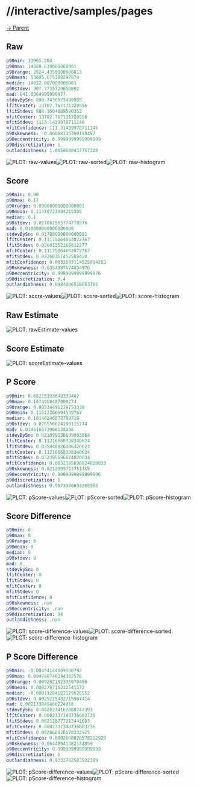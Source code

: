 
# //interactive/samples/pages

[→ Parent](../..)


## Raw


```yaml
p90min: 11965.204
p90max: 14889.639000000001
p90range: 2924.4350000000013
p90mean: 13605.675388297874
median: 14022.007000000001
p90stdev: 907.7735729650802
mad: 641.0064999999977
stdevBySn: 890.7436973499988
lfitCenter: 13702.767131320556
lfitStdev: 888.1604089580352
mfitCenter: 13702.767131320556
mfitStdev: 1113.1439978711146
mfitConfidence: 111.31439978711145
p90skewness: -0.46088136390199497
p90eccentricity: 0.9999999999999999
p90discretization: 1
outlandishness: 1.0059580437767228

```

![PLOT: raw-values](./raw/values.svg)![PLOT: raw-sorted](./raw/sorted.svg)![PLOT: raw-histogram](./raw/histogram.svg)
## Score


```yaml
p90min: 0.08
p90max: 0.17
p90range: 0.09000000000000001
p90mean: 0.11478723404255305
median: 0.1
p90stdev: 0.027082565774778876
mad: 0.010000000000000009
stdevBySn: 0.01788900000000001
lfitCenter: 0.11175064653872767
lfitStdev: 0.02601352168812277
mfitCenter: 0.11175064653872767
mfitStdev: 0.03260311452589428
mfitConfidence: 0.0032603114525894283
p90skewness: 0.6354387574854976
p90eccentricity: 0.9999999999999976
p90discretization: 9.4
outlandishness: 0.9984806516863782

```

![PLOT: score-values](./score/values.svg)![PLOT: score-sorted](./score/sorted.svg)![PLOT: score-histogram](./score/histogram.svg)
## Raw Estimate

![PLOT: rawEstimate-values](./rawEstimate/values.svg)
## Score Estimate

![PLOT: scoreEstimate-values](./scoreEstimate/values.svg)
## P Score


```yaml
p90min: 0.08215193640339402
p90max: 0.1674968487009274
p90range: 0.08534491229753338
p90mean: 0.11512260594539767
median: 0.10140246878789719
p90stdev: 0.026556624199115274
mad: 0.014616573906138436
stdevBySn: 0.021099136609803868
lfitCenter: 0.11216660338340624
lfitStdev: 0.025848026306326623
mfitCenter: 0.11216660338340624
mfitStdev: 0.032395696824020034
mfitConfidence: 0.0032395696824020033
p90skewness: 0.6212995713751315
p90eccentricity: 0.9999999999999996
p90discretization: 1
outlandishness: 0.9973376633268988

```

![PLOT: pScore-values](./pScore/values.svg)![PLOT: pScore-sorted](./pScore/sorted.svg)![PLOT: pScore-histogram](./pScore/histogram.svg)
## Score Difference


```yaml
p90min: 0
p90max: 0
p90range: 0
p90mean: 0
median: 0
p90stdev: 0
mad: 0
stdevBySn: 0
lfitCenter: 0
lfitStdev: 0
mfitCenter: 0
mfitStdev: 0
mfitConfidence: 0
p90skewness: .nan
p90eccentricity: .nan
p90discretization: 94
outlandishness: .nan

```

![PLOT: score-difference-values](./score-difference/values.svg)![PLOT: score-difference-sorted](./score-difference/sorted.svg)![PLOT: score-difference-histogram](./score-difference/histogram.svg)
## P Score Difference


```yaml
p90min: -0.00454144609160792
p90max: 0.004740746244362576
p90range: 0.009282192335970496
p90mean: 0.000278715212541572
median: -0.00011284182129626952
p90stdev: 0.0025225482715507414
mad: 0.002133845466224818
stdevBySn: 0.0028234162888747393
lfitCenter: 0.0002337348736603736
lfitStdev: 0.002128777212441683
mfitCenter: 0.0002337348736603736
mfitStdev: 0.002668026578232925
mfitConfidence: 0.0002668026578232925
p90skewness: 0.06440941382134859
p90eccentricity: 0.9999999999999999
p90discretization: 1
outlandishness: 0.9332762503932389

```

![PLOT: pScore-difference-values](./pScore-difference/values.svg)![PLOT: pScore-difference-sorted](./pScore-difference/sorted.svg)![PLOT: pScore-difference-histogram](./pScore-difference/histogram.svg)